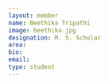 ```yaml
---
layout: member
name: Beethika Tripathi
image: beethika.jpg
designation: M. S. Scholar
area:
bio:
email:
type: student
---
```

